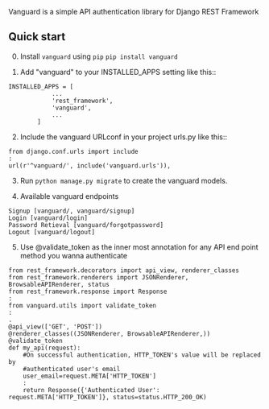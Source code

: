 Vanguard is a simple API authentication library for Django REST Framework

Quick start
-----------
0. Install `vanguard` using `pip`
`pip install vanguard`

1. Add "vanguard" to your INSTALLED_APPS setting like this::
```
INSTALLED_APPS = [
            ...
            'rest_framework',
            'vanguard',
            ...
        ]
```

2. Include the vanguard URLconf in your project urls.py like this::
```
from django.conf.urls import include
:
url(r'^vanguard/', include('vanguard.urls')),
```

3. Run `python manage.py migrate` to create the vanguard models.

4. Available vanguard endpoints
```
Signup [vanguard/, vanguard/signup]
Login [vanguard/login]
Password Retieval [vanguard/forgotpassword]
Logout [vanguard/logout]
```

5. Use @validate_token as the inner most annotation for any API end point method
you wanna authenticate
``` 
from rest_framework.decorators import api_view, renderer_classes
from rest_framework.renderers import JSONRenderer, BrowsableAPIRenderer, status
from rest_framework.response import Response
:
from vanguard.utils import validate_token
:
.
@api_view(['GET', 'POST'])
@renderer_classes((JSONRenderer, BrowsableAPIRenderer,))
@validate_token
def my_api(request):
    #On successful authentication, HTTP_TOKEN's value will be replaced by
    #authenticated user's email
    user_email=request.META['HTTP_TOKEN']
    :
    return Response({'Authenticated User': request.META['HTTP_TOKEN']}, status=status.HTTP_200_OK)
```